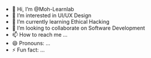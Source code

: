 - 👋 Hi, I’m @Moh-Learnlab
- 👀 I’m interested in UI/UX Design
- 🌱 I’m currently learning Ethical Hacking
- 💞️ I’m looking to collaborate on Software Development
- 📫 How to reach me ...
- 😄 Pronouns: ...
- ⚡ Fun fact: ...

<!---
Moh-Learnlab/Moh-Learnlab is a ✨ special ✨ repository because its `README.md` (this file) appears on your GitHub profile.
You can click the Preview link to take a look at your changes.
--->
